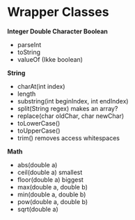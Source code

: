 # Wrapper Classes

**Integer Double Character Boolean**

- parseInt
- toString
- valueOf (Ikke boolean)

**String**

- charAt(int index)
- length
- substring(int beginIndex, int endIndex)
- split(String regex) makes an array?
- replace(char oldChar, char newChar)
- toLowerCase()
- toUpperCase()
- trim() removes access whitespaces

**Math**

- abs(double a)
- ceil(double a) smallest
- floor(double a) biggest
- max(double a, double b)
- min(double a, double b)
- pow(double a, double b)
- sqrt(double a)
